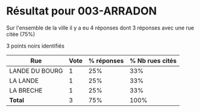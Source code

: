# Résultat pour 003-ARRADON

Sur l'ensemble de la ville il y a eu 4 réponses dont 3 réponses avec une rue citée (75%)

3 points noirs identifiés

| Rue | Vote | % réponses | % Nb rues cités|
|-----|------|------------|----------------|
| LANDE DU BOURG | 1 | 25% | 33%|
| LA LANDE | 1 | 25% | 33%|
| LA BRECHE | 1 | 25% | 33%|
| **Total** | 3 | 75% | 100%|
